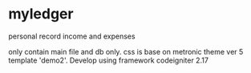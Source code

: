 # myledger
personal record income and expenses

only contain main file and db only. css is base on metronic theme ver 5 template 'demo2'. Develop using framework codeigniter 2.17

